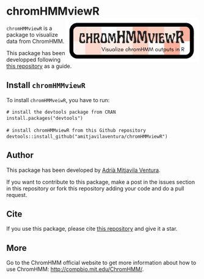 # chromHMMviewR <img src="logo.png" align="right" alt="" width="350" />

`chromHMMviewR` is a package to visualize data from ChromHMM. 

This package has been developped following [this repository](https://github.com/ASPteaching/2017-03-Rpackages_and_Github) as a guide. 

## Install `chromHMMviewR`

To install `chromHMMveiwR`, you have to run:

```
# install the devtools package from CRAN
install.packages("devtools")

# install chromHMMviewR from this Github repository 
devtools::install_github("amitjavilaventura/chromHMMviewR")
```


## Author

This package has been developed by [Adrià Mitjavila Ventura](https://amitjavilaventura.github.io).

If you want to contribute to this package, make a post in the issues section in this repository or fork this repository adding your code and do a pull request.

## Cite

If you use this package, please cite [this repository](https://github.com/amitjavilaventura/chromHMMviewR) and give it a star.

## More

Go to the ChromHMM official website to get more information about how to use ChromHMM: <http://compbio.mit.edu/ChromHMM/>.
